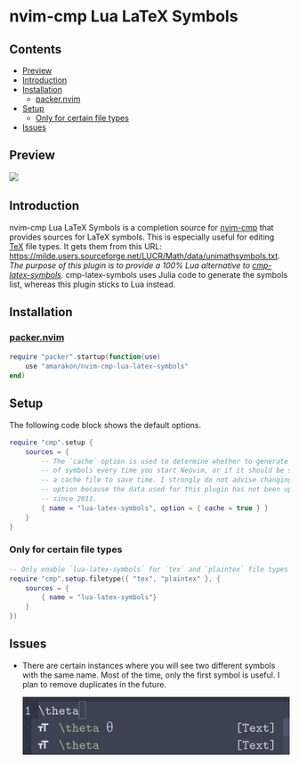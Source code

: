 nvim-cmp Lua LaTeX Symbols
================

## Contents

-   <a href="#preview" id="toc-preview">Preview</a>
-   <a href="#introduction" id="toc-introduction">Introduction</a>
-   <a href="#installation" id="toc-installation">Installation</a>
    -   <a href="#packernvim" id="toc-packernvim"><span>packer.nvim</span></a>
-   <a href="#setup" id="toc-setup">Setup</a>
    -   <a href="#only-for-certain-file-types"
        id="toc-only-for-certain-file-types">Only for certain file types</a>
-   <a href="#issues" id="toc-issues">Issues</a>

## Preview

![](media/preview.gif)

## Introduction

nvim-cmp Lua LaTeX Symbols is a completion source for
[nvim-cmp](https://github.com/hrsh7th/nvim-cmp) that provides sources
for LaTeX symbols. This is especially useful for editing
[TeX](#only-for-certain-file-types) file types. It gets them from this
URL:
<https://milde.users.sourceforge.net/LUCR/Math/data/unimathsymbols.txt>.
*The purpose of this plugin is to provide a 100% Lua alternative to
[cmp-latex-symbols](https://github.com/kdheepak/cmp-latex-symbols).*
cmp-latex-symbols uses Julia code to generate the symbols list, whereas
this plugin sticks to Lua instead.

## Installation

### [packer.nvim](https://github.com/wbthomason/packer.nvim)

``` lua
require "packer".startup(function(use)
    use "amarakon/nvim-cmp-lua-latex-symbols"
end)
```

## Setup

The following code block shows the default options.

``` lua
require "cmp".setup {
    sources = {
        -- The `cache` option is used to determine whether to generate the list
        -- of symbols every time you start Neovim, or if it should be stored in
        -- a cache file to save time. I strongly do not advise changing this
        -- option because the data used for this plugin has not been updated
        -- since 2011.
        { name = "lua-latex-symbols", option = { cache = true } }
    }
}
```

### Only for certain file types

``` lua
-- Only enable `lua-latex-symbols` for `tex` and `plaintex` file types
require "cmp".setup.filetype({ "tex", "plaintex" }, {
    sources = {
        { name = "lua-latex-symbols"}
    }
})
```

## Issues

-   There are certain instances where you will see two different symbols
    with the same name. Most of the time, only the first symbol is
    useful. I plan to remove duplicates in the future.

    ![](media/duplicate.png)
